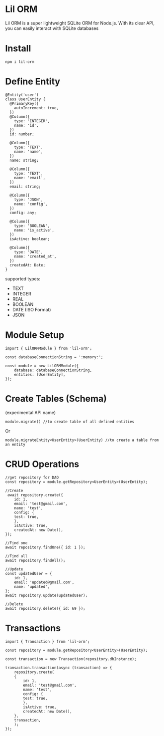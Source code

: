# Lil ORM
Lil ORM is a super lightweight SQLite ORM for Node.js. With its clear API, you can easily interact with SQLite databases

# Install 
```
npm i lil-orm
```

# Define Entity
```
@Entity('user')
class UserEntity {
  @PrimaryKey({
    autoIncrement: true,
  })
  @Column({
    type: 'INTEGER',
    name: 'id',
  })
  id: number;

  @Column({
    type: 'TEXT',
    name: 'name',
  })
  name: string;

  @Column({
    type: 'TEXT',
    name: 'email',
  })
  email: string;

  @Column({
    type: 'JSON',
    name: 'config',
  })
  config: any;

  @Column({
    type: 'BOOLEAN',
    name: 'is_active',
  })
  isActive: boolean;

  @Column({
    type: 'DATE',
    name: 'created_at',
  })
  createdAt: Date;
}
```
supported types:
 - TEXT
 - INTEGER
 - REAL
 - BOOLEAN
 - DATE (ISO Format)
 - JSON

# Module Setup
```
import { LilORMModule } from 'lil-orm';

const databaseConnectionString = ':memory:';

const module = new LilORMModule({
    database: databaseConnectionString,
    entities: [UserEntity],
});

```

# Create Tables (Schema)
(experimental API name)
```
module.migrate() //to create table of all defined entities
```
Or
```
module.migrateEntity<UserEntity>(UserEntity) //to create a table from an entity
```

# CRUD Operations
```
//get repository for DAO
const repository = module.getRepository<UserEntity>(UserEntity);

//Create
 await repository.create({
    id: 1,
    email: 'test@gmail.com',
    name: 'test',
    config: {
    test: true,
    },
    isActive: true,
    createdAt: new Date(),
});

//Find one
await repository.findOne({ id: 1 });

//Find all
await repository.findAll();

//Update
const updatedUser = {
    id: 1,
    email: 'updated@gmail.com',
    name: 'updated',
};
await repository.update(updatedUser);

//Delete
await repository.delete({ id: 69 });
```

# Transactions
```
import { Transaction } from 'lil-orm';

const repository = module.getRepository<UserEntity>(UserEntity);

const transaction = new Transaction(repository.dbInstance);

transaction.transaction(async (transaction) => {
    repository.create(
    {
        id: 1,
        email: 'test@gmail.com',
        name: 'test',
        config: {
        test: true,
        },
        isActive: true,
        createdAt: new Date(),
    },
    transaction,
    );
});
```

